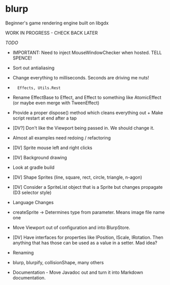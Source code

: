 # blurp
Beginner's game rendering engine built on libgdx

WORK IN PROGRESS - CHECK BACK LATER

*TODO*
* IMPORTANT: Need to inject MouseWindowChecker when hosted. TELL SPENCE!
* Sort out antialiasing
* Change everything to milliseconds. Seconds are driving me nuts!
*       Effects, Utils.Rest
* Rename EffectBase to Effect, and Effect to something like AtomicEffect (or maybe even merge with TweenEffect)
* Provide a proper dispose() method which cleans everything out + Make script restart at end after a tap

* [DV?] Don't like the Viewport being passed in. We should change it.
* Almost all examples need redoing / refactoring
* [DV] Sprite mouse left and right clicks
* [DV] Background drawing

* Look at gradle build

* [DV] Shape Sprites (line, square, rect, circle, triangle, n-agon)

* [DV] Consider a SpriteList object that is a Sprite but changes propagate (D3 selector style)
* Language Changes
*   createSprite -> Determines type from parameter. Means image file name one
* Move Viewport out of configuration and into BlurpStore.
* [DV] Have interfaces for properties like IPosition, IScale, IRotation. Then anything that has those can be used as a value in a setter. Mad idea?
* Renaming
*   blurp, blurpify, collisionShape, many others
*   Documentation - Move Javadoc out and turn it into Markdown documentation.


